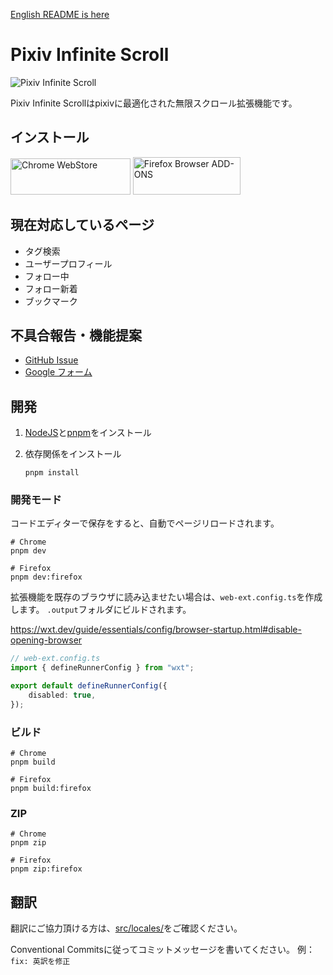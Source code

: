 [English README is here](https://github.com/hamachi25/Pixiv-Infinite-Scroll/blob/main/README-en.md)

# Pixiv Infinite Scroll

![Pixiv Infinite Scroll](https://github.com/user-attachments/assets/b0212f9b-4232-4aa6-9da3-9a55065fc398)

Pixiv Infinite Scrollはpixivに最適化された無限スクロール拡張機能です。

## インストール

<a href="https://chromewebstore.google.com/detail/pixiv-infinite-scroll/ihbbldgmjgjfpglmceokpdjenkjedcnb"><img alt="Chrome WebStore" width="191.8" height="58" src="https://developer.chrome.com/static/docs/webstore/branding/image/UV4C4ybeBTsZt43U4xis.png"></a>
<a href="https://addons.mozilla.org/ja/firefox/addon/pixiv-infinite-scroll/"><img alt="Firefox Browser ADD-ONS" width="172" height="60" src="https://blog.mozilla.org/addons/files/2015/11/get-the-addon.png"></a>

## 現在対応しているページ

- タグ検索
- ユーザープロフィール
- フォロー中
- フォロー新着
- ブックマーク

## 不具合報告・機能提案

- [GitHub Issue](https://github.com/hamachi25/Pixiv-Infinite-Scroll/issues)
- [Google フォーム](https://forms.gle/nWLZzi86qnWaAyEs7)

## 開発

1. [NodeJS](https://nodejs.org)と[pnpm](https://pnpm.io)をインストール

2. 依存関係をインストール

    ```shell
    pnpm install
    ```

### 開発モード

コードエディターで保存をすると、自動でページリロードされます。

```shell
# Chrome
pnpm dev
```

```shell
# Firefox
pnpm dev:firefox
```

拡張機能を既存のブラウザに読み込ませたい場合は、`web-ext.config.ts`を作成します。
`.output`フォルダにビルドされます。

https://wxt.dev/guide/essentials/config/browser-startup.html#disable-opening-browser

```ts
// web-ext.config.ts
import { defineRunnerConfig } from "wxt";

export default defineRunnerConfig({
	disabled: true,
});
```

### ビルド

```shell
# Chrome
pnpm build
```

```shell
# Firefox
pnpm build:firefox
```

### ZIP

```shell
# Chrome
pnpm zip
```

```shell
# Firefox
pnpm zip:firefox
```

## 翻訳

翻訳にご協力頂ける方は、[src/locales/](https://github.com/hamachi25/Pixiv-Infinite-Scroll/tree/main/src/locales)をご確認ください。

Conventional Commitsに従ってコミットメッセージを書いてください。
例：`fix: 英訳を修正`
